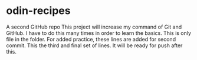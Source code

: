 # odin-recipes
A second GitHub repo
This project will increase my command of Git and GitHub.
I have to do this many times in order to learn the basics.
This is only file in the folder. For added practice, these lines are added for second commit.
This the third and final set of lines.
It will be ready for push after this.